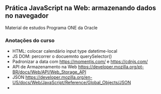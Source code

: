 ## Prática JavaScript na Web: armazenando dados no navegador
Material de estudos Programa ONE da Oracle

### Anotações do curso

- HTML: colocar calendário input type datetime-local
- JS DOM: percorrer o docuemnto querySelector()
- Padronizar a data com https://momentjs.com/ e https://cdnjs.com/
- API de Armazenamento na Web https://developer.mozilla.org/pt-BR/docs/Web/API/Web_Storage_API
- JSON https://developer.mozilla.org/en-US/docs/Web/JavaScript/Reference/Global_Objects/JSON
- 